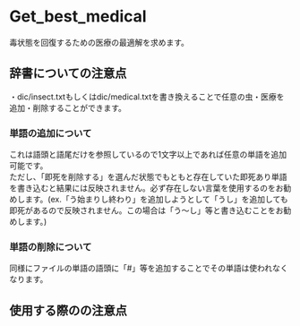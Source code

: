 # Get_best_medical

毒状態を回復するための医療の最適解を求めます。

## 辞書についての注意点

・dic/insect.txtもしくはdic/medical.txtを書き換えることで任意の虫・医療を追加・削除することができます。<br>

### 単語の追加について
これは語頭と語尾だけを参照しているので1文字以上であれば任意の単語を追加可能です。<br>
ただし、「即死を削除する」を選んだ状態でもともと存在していた即死あり単語を書き込むと結果には反映されません。必ず存在しない言葉を使用するのをお勧めします。(ex.「う始まりし終わり」を追加しようとして「うし」を追加しても即死があるので反映されません。この場合は「う～し」等と書き込むことをお勧めします。)<br>

### 単語の削除について
同様にファイルの単語の語頭に「#」等を追加することでその単語は使われなくなります。

## 使用する際のの注意点

